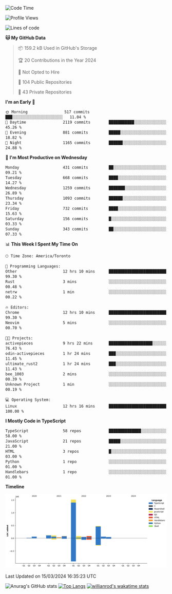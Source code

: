 <!--START_SECTION:waka-->
![Code Time](http://img.shields.io/badge/Code%20Time-1%2C305%20hrs%2018%20mins-blue)

![Profile Views](http://img.shields.io/badge/Profile%20Views-0-blue)

![Lines of code](https://img.shields.io/badge/From%20Hello%20World%20I%27ve%20Written-2.7%20million%20lines%20of%20code-blue)

**🐱 My GitHub Data** 

> 📦 159.2 kB Used in GitHub's Storage 
 > 
> 🏆 20 Contributions in the Year 2024
 > 
> 🚫 Not Opted to Hire
 > 
> 📜 104 Public Repositories 
 > 
> 🔑 43 Private Repositories 
 > 
**I'm an Early 🐤** 

```text
🌞 Morning                517 commits         ███░░░░░░░░░░░░░░░░░░░░░░   11.04 % 
🌆 Daytime                2119 commits        ███████████░░░░░░░░░░░░░░   45.26 % 
🌃 Evening                881 commits         █████░░░░░░░░░░░░░░░░░░░░   18.82 % 
🌙 Night                  1165 commits        ██████░░░░░░░░░░░░░░░░░░░   24.88 % 
```
📅 **I'm Most Productive on Wednesday** 

```text
Monday                   431 commits         ██░░░░░░░░░░░░░░░░░░░░░░░   09.21 % 
Tuesday                  668 commits         ████░░░░░░░░░░░░░░░░░░░░░   14.27 % 
Wednesday                1259 commits        ███████░░░░░░░░░░░░░░░░░░   26.89 % 
Thursday                 1093 commits        ██████░░░░░░░░░░░░░░░░░░░   23.34 % 
Friday                   732 commits         ████░░░░░░░░░░░░░░░░░░░░░   15.63 % 
Saturday                 156 commits         █░░░░░░░░░░░░░░░░░░░░░░░░   03.33 % 
Sunday                   343 commits         ██░░░░░░░░░░░░░░░░░░░░░░░   07.33 % 
```


📊 **This Week I Spent My Time On** 

```text
🕑︎ Time Zone: America/Toronto

💬 Programming Languages: 
Other                    12 hrs 10 mins      █████████████████████████   99.30 % 
Rust                     3 mins              ░░░░░░░░░░░░░░░░░░░░░░░░░   00.48 % 
netrw                    1 min               ░░░░░░░░░░░░░░░░░░░░░░░░░   00.22 % 

🔥 Editors: 
Chrome                   12 hrs 10 mins      █████████████████████████   99.30 % 
Neovim                   5 mins              ░░░░░░░░░░░░░░░░░░░░░░░░░   00.70 % 

🐱‍💻 Projects: 
activepieces             9 hrs 22 mins       ███████████████████░░░░░░   76.43 % 
odin-activepieces        1 hr 24 mins        ███░░░░░░░░░░░░░░░░░░░░░░   11.45 % 
ultimate_rust2           1 hr 24 mins        ███░░░░░░░░░░░░░░░░░░░░░░   11.43 % 
bee_1003                 2 mins              ░░░░░░░░░░░░░░░░░░░░░░░░░   00.39 % 
Unknown Project          1 min               ░░░░░░░░░░░░░░░░░░░░░░░░░   00.19 % 

💻 Operating System: 
Linux                    12 hrs 16 mins      █████████████████████████   100.00 % 
```

**I Mostly Code in TypeScript** 

```text
TypeScript               58 repos            ██████████████░░░░░░░░░░░   58.00 % 
JavaScript               21 repos            █████░░░░░░░░░░░░░░░░░░░░   21.00 % 
HTML                     3 repos             █░░░░░░░░░░░░░░░░░░░░░░░░   03.00 % 
Python                   1 repo              ░░░░░░░░░░░░░░░░░░░░░░░░░   01.00 % 
Handlebars               1 repo              ░░░░░░░░░░░░░░░░░░░░░░░░░   01.00 % 
```



**Timeline**

![Lines of Code chart](https://raw.githubusercontent.com/wise-introvert/wise-introvert/master/assets/bar_graph.png)


 Last Updated on 15/03/2024 16:35:23 UTC
<!--END_SECTION:waka-->

![Anurag's GitHub stats](https://github-readme-stats.vercel.app/api?username=wise-introvert&count_private=true&show_icons=true)
[![Top Langs](https://github-readme-stats.vercel.app/api/top-langs/?username=wise-introvert&langs_count=10)](https://github.com/anuraghazra/github-readme-stats)
[![willianrod's wakatime stats](https://github-readme-stats.vercel.app/api/wakatime?username=wiseintrovert)](https://github.com/anuraghazra/github-readme-stats)
